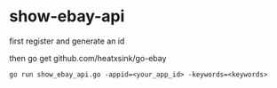 # show-ebay-api

first register and generate an id

then go get github.com/heatxsink/go-ebay

```
go run show_ebay_api.go -appid=<your_app_id> -keywords=<keywords>
```
